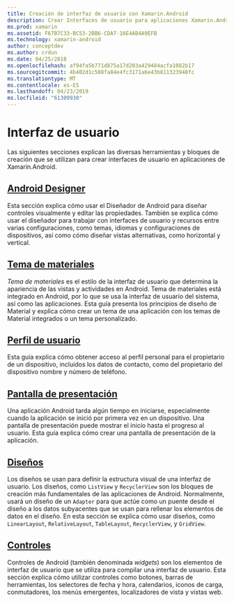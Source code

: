 ```yaml
---
title: Creación de interfaz de usuario con Xamarin.Android
description: Crear Interfaces de usuario para aplicaciones Xamarin.Android
ms.prod: xamarin
ms.assetid: F67B7C33-BC53-2BB6-CDA7-16E4AB4A9EFB
ms.technology: xamarin-android
author: conceptdev
ms.author: crdun
ms.date: 04/25/2018
ms.openlocfilehash: af94fa5b771d875a17d203a429484acfa1082b17
ms.sourcegitcommit: 4b402d1c508fa84e4fc3171a6e43b811323948fc
ms.translationtype: MT
ms.contentlocale: es-ES
ms.lasthandoff: 04/23/2019
ms.locfileid: "61309930"
---
```

# <a name="user-interface"></a>Interfaz de usuario

Las siguientes secciones explican las diversas herramientas y bloques de creación que se utilizan para crear interfaces de usuario en aplicaciones de Xamarin.Android.

## <a name="android-designerandroiduser-interfaceandroid-designerindexmd"></a>[Android Designer](~/android/user-interface/android-designer/index.md)

Esta sección explica cómo usar el Diseñador de Android para diseñar controles visualmente y editar las propiedades. También se explica cómo usar el diseñador para trabajar con interfaces de usuario y recursos entre varias configuraciones, como temas, idiomas y configuraciones de dispositivos, así como cómo diseñar vistas alternativas, como horizontal y vertical.

## <a name="material-themeandroiduser-interfacematerial-thememd"></a>[Tema de materiales](~/android/user-interface/material-theme.md)

*Tema de materiales* es el estilo de la interfaz de usuario que determina la apariencia de las vistas y actividades en Android. Tema de materiales está integrado en Android, por lo que se usa la interfaz de usuario del sistema, así como las aplicaciones. Esta guía presenta los principios de diseño de Material y explica cómo crear un tema de una aplicación con los temas de Material integrados o un tema personalizado.

## <a name="user-profileandroiduser-interfaceuser-profilemd"></a>[Perfil de usuario](~/android/user-interface/user-profile.md)

Esta guía explica cómo obtener acceso al perfil personal para el propietario de un dispositivo, incluidos los datos de contacto, como del propietario del dispositivo nombre y número de teléfono.

## <a name="splash-screenandroiduser-interfacesplash-screenmd"></a>[Pantalla de presentación](~/android/user-interface/splash-screen.md)

Una aplicación Android tarda algún tiempo en iniciarse, especialmente cuando la aplicación se inició por primera vez en un dispositivo. Una pantalla de presentación puede mostrar el inicio hasta el progreso al usuario. Esta guía explica cómo crear una pantalla de presentación de la aplicación.

## <a name="layoutsandroiduser-interfacelayoutsindexmd"></a>[Diseños](~/android/user-interface/layouts/index.md)

Los diseños se usan para definir la estructura visual de una interfaz de usuario.
Los diseños, como `ListView` y `RecyclerView` son los bloques de creación más fundamentales de las aplicaciones de Android. Normalmente, usará un diseño de un `Adapter` para que actúe como un puente desde el diseño a los datos subyacentes que se usan para rellenar los elementos de datos en el diseño. En esta sección se explica cómo usar diseños, como `LinearLayout`, `RelativeLayout`, `TableLayout`, `RecyclerView`, y `GridView`.

## <a name="controlsandroiduser-interfacecontrolsindexmd"></a>[Controles](~/android/user-interface/controls/index.md)

Controles de Android (también denominada *widgets*) son los elementos de interfaz de usuario que se utiliza para compilar una interfaz de usuario. Esta sección explica cómo utilizar controles como botones, barras de herramientas, los selectores de fecha y hora, calendarios, iconos de carga, conmutadores, los menús emergentes, localizadores de vista y vistas web.

